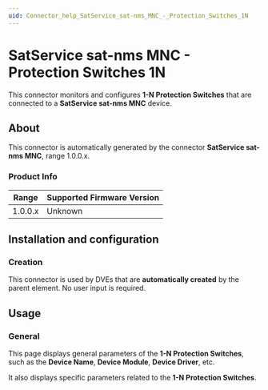 ```yaml
---
uid: Connector_help_SatService_sat-nms_MNC_-_Protection_Switches_1N
---
```


# SatService sat-nms MNC - Protection Switches 1N

This connector monitors and configures **1-N Protection Switches** that are connected to a **SatService sat-nms MNC** device.

## About

This connector is automatically generated by the connector **SatService sat-nms MNC**, range 1.0.0.x.

### Product Info

| Range | Supported Firmware Version |
|------------------|-----------------------------|
| 1.0.0.x          | Unknown                     |

## Installation and configuration

### Creation

This connector is used by DVEs that are **automatically created** by the parent element. No user input is required.

## Usage

### General

This page displays general parameters of the **1-N Protection Switches**, such as the **Device Name**, **Device Module**, **Device Driver**, etc.

It also displays specific parameters related to the **1-N Protection Switches**.
